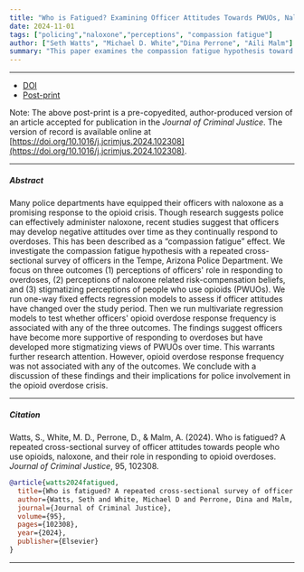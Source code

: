 ```yaml
---
title: "Who is Fatigued? Examining Officer Attitudes Towards PWUOs, Naloxone, and Their Role in Responding to Opioid Overdoses"
date: 2024-11-01
tags: ["policing","naloxone","perceptions", "compassion fatigue"]
author: ["Seth Watts", "Michael D. White","Dina Perrone", "Aili Malm"]
summary: "This paper examines the compassion fatigue hypothesis toward responding to opioid overdoses and people who use opioids, among police officers. Published in the Journal of Criminal Justice, 2024." 
---
```


---

+ [DOI](https://doi.org/10.1016/j.jcrimjus.2024.102308)
+ [Post-print](compassion-fatigue-final-postprint1.pdf)

Note: The above post-print is a pre-copyedited, author-produced version of an article accepted for publication in the *Journal of Criminal Justice*. The version of record is available online at [https://doi.org/10.1016/j.jcrimjus.2024.102308](https://doi.org/10.1016/j.jcrimjus.2024.102308).

---

##### Abstract

Many police departments have equipped their officers with naloxone as a promising response to the opioid crisis. Though research suggests police can effectively administer naloxone, recent studies suggest that officers may develop negative attitudes over time as they continually respond to overdoses. This has been described as a “compassion fatigue” effect. We investigate the compassion fatigue hypothesis with a repeated cross-sectional survey of officers in the Tempe, Arizona Police Department. We focus on three outcomes (1) perceptions of officers' role in responding to overdoses, (2) perceptions of naloxone related risk-compensation beliefs, and (3) stigmatizing perceptions of people who use opioids (PWUOs). We run one-way fixed effects regression models to assess if officer attitudes have changed over the study period. Then we run multivariate regression models to test whether officers' opioid overdose response frequency is associated with any of the three outcomes. The findings suggest officers have become more supportive of responding to overdoses but have developed more stigmatizing views of PWUOs over time. This warrants further research attention. However, opioid overdose response frequency was not associated with any of the outcomes. We conclude with a discussion of these findings and their implications for police involvement in the opioid overdose crisis.


---

##### Citation

Watts, S., White, M. D., Perrone, D., \& Malm, A. (2024). Who is fatigued? A repeated cross-sectional survey of officer attitudes towards people who use opioids, naloxone, and their role in responding to opioid overdoses. *Journal of Criminal Justice*, 95, 102308.

```BibTeX
@article{watts2024fatigued,
  title={Who is fatigued? A repeated cross-sectional survey of officer attitudes towards people who use opioids, naloxone, and their role in responding to opioid overdoses},
  author={Watts, Seth and White, Michael D and Perrone, Dina and Malm, Aili},
  journal={Journal of Criminal Justice},
  volume={95},
  pages={102308},
  year={2024},
  publisher={Elsevier}
}
```

---
